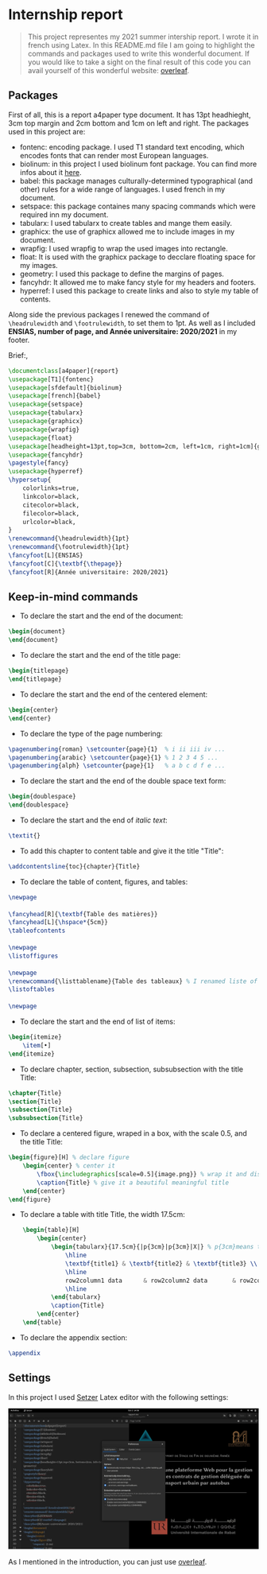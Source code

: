 # Internship report

> This project representes my 2021 summer intership report. I wrote it in french using Latex. In this README.md file I am going to highlight the commands and packages used to write this wonderful document. If you would like to take a sight on the final result of this code you can avail yourself of this wonderful website: [overleaf](https://www.overleaf.com/).

## Packages

First of all, this is a report a4paper type document. It has 13pt headhieght, 3cm top margin and 2cm bottom and 1cm on left and right. The packages used in this project are:

- fontenc: encoding package. I used T1 standard text encoding, which encodes fonts that can render most European languages.
- biolinum: in this project I used biolinum font package. You can find more infos about it [here](https://tug.org/FontCatalogue/biolinum/).
- babel: this package manages culturally-determined typographical (and other) rules for a wide range of languages. I used french in my document.
- setspace: this package containes many spacing commands which were required inn my document.
- tabularx: I used tabularx to create tables and mange them easily.
- graphicx: the use of graphicx allowed me to include images in my document.
- wrapfig: I used wrapfig to wrap the used images into rectangle.
- float: It is used with the graphicx package to decclare floating space for my images.
- geometry: I used this package to define the margins of pages.
- fancyhdr: It allowed me to make fancy style for my headers and footers.
- hyperref: I used this package to create links and also to style my table of contents.

Along side the previous packages I renewed the command of `\headrulewidth` and `\footrulewidth`, to set them to 1pt. As well as I included **ENSIAS, number of page, and Année universitaire: 2020/2021** in my footer.

Brief:,

```latex
\documentclass[a4paper]{report}
\usepackage[T1]{fontenc}
\usepackage[sfdefault]{biolinum}
\usepackage[french]{babel}
\usepackage{setspace}
\usepackage{tabularx}
\usepackage{graphicx}
\usepackage{wrapfig}
\usepackage{float}
\usepackage[headheight=13pt,top=3cm, bottom=2cm, left=1cm, right=1cm]{geometry}
\usepackage{fancyhdr}
\pagestyle{fancy}
\usepackage{hyperref}
\hypersetup{
    colorlinks=true,
    linkcolor=black,
    citecolor=black,
    filecolor=black,
    urlcolor=black,
}
\renewcommand{\headrulewidth}{1pt}
\renewcommand{\footrulewidth}{1pt}
\fancyfoot[L]{ENSIAS}
\fancyfoot[C]{\textbf{\thepage}}
\fancyfoot[R]{Année universitaire: 2020/2021}
```

## Keep-in-mind commands

- To declare the start and the end of the document:

```latex
\begin{document}
\end{document}
```

- To declare the start and the end of the title page:

```latex
\begin{titlepage}
\end{titlepage}
```

- To declare the start and the end of the centered element:

```latex
\begin{center}
\end{center}
```

- To declare the type of the page numbering:

```latex
\pagenumbering{roman} \setcounter{page}{1}  % i ii iii iv ...
\pagenumbering{arabic} \setcounter{page}{1} % 1 2 3 4 5 ...
\pagenumbering{alph} \setcounter{page}{1}   % a b c d f e ...
```

- To declare the start and the end of the double space text form:

```latex
\begin{doublespace}
\end{doublespace}
```

- To declare the start and the end of _italic text_:

```latex
\textit{}
```

- To add this chapter to content table and give it the title "Title":

```latex
\addcontentsline{toc}{chapter}{Title}
```

- To declare the table of content, figures, and tables:

```latex
\newpage

\fancyhead[R]{\textbf{Table des matières}}
\fancyhead[L]{\hspace*{5cm}}
\tableofcontents

\newpage
\listoffigures

\newpage
\renewcommand{\listtablename}{Table des tableaux} % I renamed liste of tables because it is a french document and table des tableaux is better.
\listoftables

\newpage
```

- To declare the start and the end of list of items:

```latex
\begin{itemize}
	\item[•]
\end{itemize}
```

- To declare chapter, section, subsection, subsubsection with the title Title:

```latex
\chapter{Title}
\section{Title}
\subsection{Title}
\subsubsection{Title}
```

- To declare a centered figure, wraped in a box, with the scale 0.5, and the title Title:

```latex
\begin{figure}[H] % declare figure
	\begin{center} % center it
		\fbox{\includegraphics[scale=0.5]{image.png}} % wrap it and display it
		\caption{Title} % give it a beautiful meaningful title
	\end{center}
\end{figure}
```

- To declare a table with title Title, the width 17.5cm:

```latex
	\begin{table}[H]
		\begin{center}
			\begin{tabularx}{17.5cm}{|p{3cm}|p{3cm}|X|} % p{3cm}means that the with of that column is 3cm, X takes automaticly the remaining space
				\hline
				\textbf{title1} & \textbf{title2} & \textbf{title3} \\
				\hline
				row2column1 data      & row2column2 data       & row2column3 data \\
				\hline
			\end{tabularx}
			\caption{Title}
		\end{center}
	\end{table}
```

- To declare the appendix section:

```latex
\appendix
```

## Settings

In this project I used [Setzer](https://www.cvfosammmm.org/setzer/) Latex editor with the following settings:

![settings](settings.png)

As I mentioned in the introduction, you can just use [overleaf](https://www.overleaf.com/).

